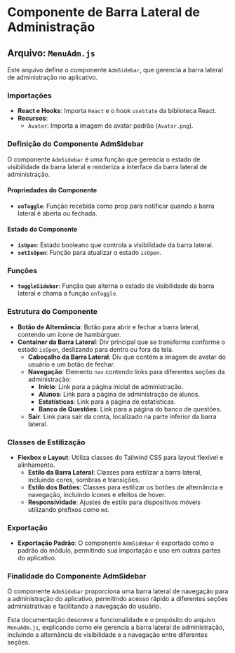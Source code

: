 # Componente de Barra Lateral de Administração

## Arquivo: `MenuAdm.js`

Este arquivo define o componente `AdmSidebar`, que gerencia a barra lateral de administração no aplicativo.

### Importações

- **React e Hooks**: Importa `React` e o hook `useState` da biblioteca React.
- **Recursos**:
  - `Avatar`: Importa a imagem de avatar padrão (`Avatar.png`).

### Definição do Componente AdmSidebar

O componente `AdmSidebar` é uma função que gerencia o estado de visibilidade da barra lateral e renderiza a interface da barra lateral de administração.

#### Propriedades do Componente

- **`onToggle`**: Função recebida como prop para notificar quando a barra lateral é aberta ou fechada.

#### Estado do Componente

- **`isOpen`**: Estado booleano que controla a visibilidade da barra lateral.
- **`setIsOpen`**: Função para atualizar o estado `isOpen`.

### Funções

- **`toggleSidebar`**: Função que alterna o estado de visibilidade da barra lateral e chama a função `onToggle`.

### Estrutura do Componente

- **Botão de Alternância**: Botão para abrir e fechar a barra lateral, contendo um ícone de hambúrguer.
- **Container da Barra Lateral**: Div principal que se transforma conforme o estado `isOpen`, deslizando para dentro ou fora da tela.
  - **Cabeçalho da Barra Lateral**: Div que contém a imagem de avatar do usuário e um botão de fechar.
  - **Navegação**: Elemento `nav` contendo links para diferentes seções da administração:
    - **Início**: Link para a página inicial de administração.
    - **Alunos**: Link para a página de administração de alunos.
    - **Estatísticas**: Link para a página de estatísticas.
    - **Banco de Questões**: Link para a página do banco de questões.
  - **Sair**: Link para sair da conta, localizado na parte inferior da barra lateral.

### Classes de Estilização

- **Flexbox e Layout**: Utiliza classes do Tailwind CSS para layout flexível e alinhamento.
  - **Estilo da Barra Lateral**: Classes para estilizar a barra lateral, incluindo cores, sombras e transições.
  - **Estilo dos Botões**: Classes para estilizar os botões de alternância e navegação, incluindo ícones e efeitos de hover.
  - **Responsividade**: Ajustes de estilo para dispositivos móveis utilizando prefixos como `md`.

### Exportação

- **Exportação Padrão**: O componente `AdmSidebar` é exportado como o padrão do módulo, permitindo sua importação e uso em outras partes do aplicativo.

### Finalidade do Componente AdmSidebar

O componente `AdmSidebar` proporciona uma barra lateral de navegação para a administração do aplicativo, permitindo acesso rápido a diferentes seções administrativas e facilitando a navegação do usuário.

Esta documentação descreve a funcionalidade e o propósito do arquivo `MenuAdm.js`, explicando como ele gerencia a barra lateral de administração, incluindo a alternância de visibilidade e a navegação entre diferentes seções.
